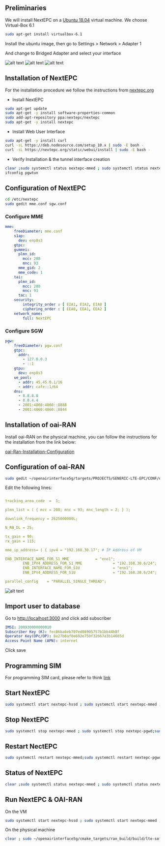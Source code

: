 ## Preliminaries

We will install NextEPC on a [Ubuntu 18.04](https://releases.ubuntu.com/18.04.5/ubuntu-18.04.5-desktop-amd64.iso) virtual machine. We choose Virtual-Box 6.1

```sh
sudo apt-get install virtualbox-6.1
```
Install the ubuntu image, then go to Settings > Network > Adapter 1

And change to Bridged Adapter and select your interface

![alt text](https://raw.githubusercontent.com/angelo-ath/NextEPC-oaiRAN/gh-pages/screenshots/1.png)
![alt text](https://raw.githubusercontent.com/angelo-ath/NextEPC-oaiRAN/gh-pages/screenshots/2.png)
![alt text](https://raw.githubusercontent.com/angelo-ath/NextEPC-oaiRAN/gh-pages/screenshots/3.png)

## Installation of NextEPC

For the installation procedure we follow the instructions from [nextepc.org](https://nextepc.org/installation/02-ubuntu/)

- Install NextEPC

```sh
sudo apt-get update
sudo apt-get -y install software-properties-common
sudo add-apt-repository ppa:nextepc/nextepc
sudo apt-get -y install nextepc
```

- Install Web User Interface

```sh
sudo apt-get -y install curl
curl -sL https://deb.nodesource.com/setup_10.x | sudo -E bash -
curl -sL https://nextepc.org/static/webui/install | sudo -E bash -
```

- Verify Installation & the tunnel interface creation

```sh
clear ;sudo systemctl status nextepc-mmed ; sudo systemctl status nextepc-pgwd ; sudo systemctl status nextepc-sgwd ; sudo systemctl status nextepc-hssd ; sudo systemctl status nextepc-pcrfd
ifconfig pgwtun
```

## Configuration of NextEPC

```sh
cd /etc/nextepc
sudo gedit mme.conf sgw.conf
```

### Configure MME

```yaml
mme:
    freeDiameter: mme.conf
    s1ap:
      dev: enp0s3
    gtpc:
    gummei: 
      plmn_id:
        mcc: 208
        mnc: 93
      mme_gid: 2
      mme_code: 1
    tai:
      plmn_id:
        mcc: 208
        mnc: 93
      tac: 1
    security:
        integrity_order : [ EIA1, EIA2, EIA0 ]
        ciphering_order : [ EEA0, EEA1, EEA2 ]
    network_name:
        full: NextEPC
```

### Configure SGW

```yaml
pgw:
    freeDiameter: pgw.conf
    gtpc:
      addr:
        - 127.0.0.3
        - ::1
    gtpu:
      dev: enp0s3
    ue_pool:
      - addr: 45.45.0.1/16
      - addr: cafe::1/64
    dns:
      - 8.8.8.8
      - 8.8.4.4
      - 2001:4860:4860::8888
      - 2001:4860:4860::8844
```

## Installation of oai-RAN

Install oai-RAN on the physical machine, you can follow the instructions for the installation from the link below:

[oai-Ran-Installation-Configuration](https://angelo-ath.github.io/oai/#enb---installation---configuration)

## Configuration of oai-RAN
```sh
sudo gedit ~/openairinterface5g/targets/PROJECTS/GENERIC-LTE-EPC/CONF/enb.band7.tm1.50PRB.usrpb210.conf
```

Edit the following lines:

```yaml

tracking_area_code  =  1;

plmn_list = ( { mcc = 208; mnc = 93; mnc_length = 2; } );

downlink_frequency = 2625000000L;

N_RB_DL = 25;

tx_gain = 90;
rx_gain = 115;

mme_ip_address= ( { ipv4 = "192.168.30.17"; # IP Address of VM 

ENB_INTERFACE_NAME_FOR_S1_MME            = "eno1";
        ENB_IPV4_ADDRESS_FOR_S1_MME              = "192.168.30.6/24";
        ENB_INTERFACE_NAME_FOR_S1U               = "eno1";
        ENB_IPV4_ADDRESS_FOR_S1U                 = "192.168.30.6/24";

parallel_config    = "PARALLEL_SINGLE_THREAD";
```

![alt text](https://raw.githubusercontent.com/angelo-ath/NextEPC-oaiRAN/gh-pages/screenshots/4.png)

## Import user to database

Go to <http://localhost:3000> and click add subscriber

```yaml
IMSI: 208930000000010 
Subscriber Key (K): fec86ba6eb707ed08905757b1bb44b8f
Operator Key(OPc/OP): 8e27b6af0e692e750f32667a3b14605d
Access Point Name (APN): internet
```
Click save

## Programming SIM

For programming SIM card, please refer to think [link](https://angelo-ath.github.io/oai/#programming-sim-card)

## Start NextEPC
```sh
sudo systemctl start nextepc-hssd ; sudo systemctl start nextepc-mmed ; sudo systemctl start nextepc-sgwd ; sudo systemctl start nextepc-pgwd ; sudo systemctl start nextepc-pcrfd
```
## Stop NextEPC 
```sh
sudo systemctl stop nextepc-mmed ; sudo systemctl stop nextepc-pgwd;sudo systemctl stop nextepc-sgwd;sudo systemctl stop nextepc-hssd;sudo systemctl stop nextepc-pcrfd
```

## Restart NectEPC 
```sh
sudo systemctl restart nextepc-mmed;sudo systemctl restart nextepc-pgwd;sudo systemctl restart nextepc-sgwd;sudo systemctl restart nextepc-hssd;sudo systemctl restart nextepc-pcrfd
```

## Status of NextEPC
```sh
clear ;sudo systemctl status nextepc-mmed ; sudo systemctl status nextepc-pgwd ; sudo systemctl status nextepc-sgwd ; sudo systemctl status nextepc-hssd ; sudo systemctl status nextepc-pcrfd
```

## Run NextEPC & OAI-RAN
On the VM

```sh
sudo systemctl start nextepc-hssd ; sudo systemctl start nextepc-mmed ; sudo systemctl start nextepc-sgwd ; sudo systemctl start nextepc-pgwd ; sudo systemctl start nextepc-pcrfd
```
On the physical machine

```sh
clear ; sudo ~/openairinterface5g/cmake_targets/ran_build/build/lte-softmodem -O ~/openairinterface5g/targets/PROJECTS/GENERIC-LTE-EPC/CONF/enb.band7.tm1.50PRB.usrpb210.conf
```
